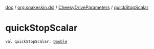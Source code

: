 [doc](../../index.md) / [org.snakeskin.dsl](../index.md) / [CheesyDriveParameters](index.md) / [quickStopScalar](./quick-stop-scalar.md)

# quickStopScalar

`val quickStopScalar: `[`Double`](https://kotlinlang.org/api/latest/jvm/stdlib/kotlin/-double/index.html)